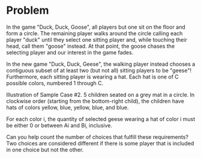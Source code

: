 # Problem

In the game "Duck, Duck, Goose", all players but one sit on the floor and form a circle. The remaining player walks around the circle calling each player "duck" until they select one sitting player and, while touching their head, call them "goose" instead. At that point, the goose chases the selecting player and our interest in the game fades.

In the new game "Duck, Duck, Geese", the walking player instead chooses a contiguous subset of at least two (but not all) sitting players to be "geese"! Furthermore, each sitting player is wearing a hat. Each hat is one of C possible colors, numbered 1 through C.

Illustration of Sample Case #2. 5 children seated on a grey mat in a circle. In clockwise order (starting from the bottom-right child), the children have hats of colors yellow, blue, yellow, blue, and blue.

For each color i, the quantity of selected geese wearing a hat of color i must be either 0 or between Ai and Bi, inclusive.

Can you help count the number of choices that fulfill these requirements? Two choices are considered different if there is some player that is included in one choice but not the other.
